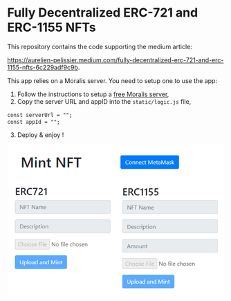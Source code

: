 # Fully Decentralized ERC-721 and ERC-1155 NFTs

This repository contains the code supporting the medium article:

https://aurelien-pelissier.medium.com/fully-decentralized-erc-721-and-erc-1155-nfts-6c229adf9c9b.

This app relies on a Moralis server. You need to setup one to use the app:
   1) Follow the instructions to setup a [free Moralis server](https://docs.moralis.io/guides/build-a-simple-dapp-in-3-minutes),
   2) Copy the server URL and appID into the `static/logic.js` file,

    const serverUrl = "";
    const appId = "";
    
   3) Deploy & enjoy !

<p align="center">
  <img src="https://raw.githubusercontent.com/Aurelien-Pelissier/Medium/master/Fully%20Decentralized%20ERC-721%20and%20ERC-1155%20NFTs/Figure1.png" width=500>
</p>
